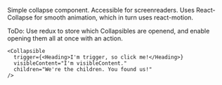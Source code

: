Simple collapse component. Accessible for screenreaders. Uses React-Collapse for smooth animation, which in turn uses react-motion.

ToDo: Use redux to store which Collapsibles are openend, and enable opening them all at once with an action.

    <Collapsible
      trigger={<Heading>I'm trigger, so click me!</Heading>}
      visibleContent="I'm visibleContent."
      children="We're the children. You found us!"
    />
